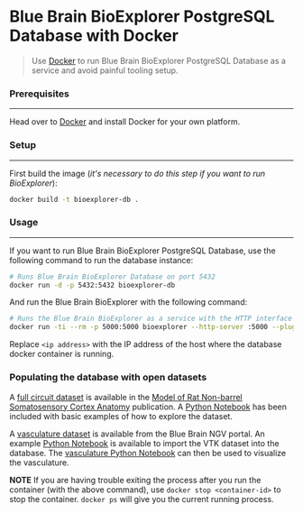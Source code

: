 # Blue Brain BioExplorer PostgreSQL Database with Docker

> Use [Docker](https://docs.docker.com) to run Blue Brain BioExplorer PostgreSQL Database as a service and avoid painful tooling setup.

### Prerequisites
-----------------
Head over to [Docker](https://docs.docker.com/engine/installation/#supported-platforms) and install Docker for your own platform.

### Setup
---------
First build the image (*it's necessary to do this step if you want to run BioExplorer*):
```bash
docker build -t bioexplorer-db .
```

### Usage
---------
If you want to run Blue Brain BioExplorer PostgreSQL Database, use the following command to run the database instance:
```bash
# Runs Blue Brain BioExplorer Database on port 5432
docker run -d -p 5432:5432 bioexplorer-db
```

And run the Blue Brain BioExplorer with the following command:
```bash
# Runs the Blue Brain BioExplorer as a service with the HTTP interface bound to port 5000
docker run -ti --rm -p 5000:5000 bioexplorer --http-server :5000 --plugin "BioExplorer --db-name=bioexplorer --db-password=bioexplorer --db-user=postgres --db-host=<ip address> --db-port=5432" --plugin MediaMaker
```

Replace `<ip address>` with the IP address of the host where the database docker container is running.

### Populating the database with open datasets

A [full circuit dataset](https://zenodo.org/record/6906785#.Ywym7tVBxH6) is available in the [Model of Rat Non-barrel Somatosensory Cortex Anatomy](https://www.biorxiv.org/content/10.1101/2022.08.11.503144v1) publication. A [Python Notebook](../../bioexplorer/pythonsdk/notebooks/neurons/rat_non-barrel_somatosensory_cortex_anatomy/BioExplorer_import_sonata_to_db.ipynb) has been included with basic examples of how to explore the dataset.

A [vasculature dataset](https://bbp.epfl.ch/ngv-portal/data/anatomy/experimental-data/vasculature-data/raw-vasculature-data.vtk) is available from the Blue Brain NGV portal. An example [Python Notebook](../../bioexplorer/pythonsdk/notebooks/vasculature/BioExplorer_import_vtk_to_db.ipynb) is available to import the VTK dataset into the database. The [vasculature Python Notebook](../../bioexplorer/pythonsdk/notebooks/vasculature/BioExplorer_vasculature.ipynb) can then be used to visualize the vasculature.


**NOTE** If you are having trouble exiting the process after you run the container (with the above command), use `docker stop <container-id>` to stop the container.
`docker ps` will give you the current running process.
